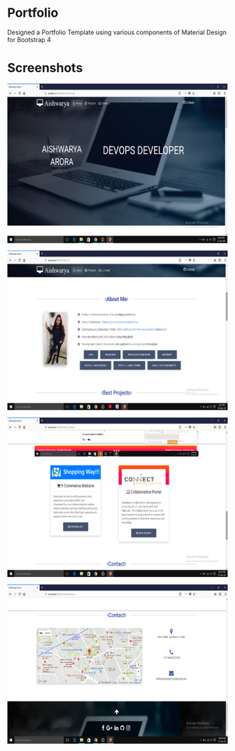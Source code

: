 # Portfolio
Designed a Portfolio Template using various components of Material Design for Bootstrap 4

# Screenshots

![Alt text](/Portfolio/WebContent/img/my1.png?raw=true "Optional Title")


![Alt text](/Portfolio/WebContent/img/my2.png?raw=true "Optional Title")


![Alt text](/Portfolio/WebContent/img/my3.png?raw=true "Optional Title")


![Alt text](/Portfolio/WebContent/img/my4.png?raw=true "Optional Title")